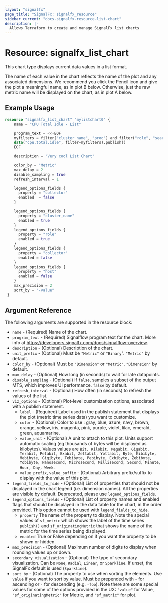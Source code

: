 ```yaml
---
layout: "signalfx"
page_title: "SignalFx: signalfx_resource"
sidebar_current: "docs-signalfx-resource-list-chart"
description: |-
  Allows Terraform to create and manage SignalFx list charts
---
```


# Resource: signalfx_list_chart

This chart type displays current data values in a list format.

The name of each value in the chart reflects the name of the plot and any associated dimensions. We recommend you click the Pencil icon and give the plot a meaningful name, as in plot B below. Otherwise, just the raw metric name will be displayed on the chart, as in plot A below.


## Example Usage

```terraform
resource "signalfx_list_chart" "mylistchart0" {
    name = "CPU Total Idle - List"

    program_text = <<-EOF
    myfilters = filter("cluster_name", "prod") and filter("role", "search")
    data("cpu.total.idle", filter=myfilters).publish()
    EOF

    description = "Very cool List Chart"

    color_by = "Metric"
    max_delay = 2
    disable_sampling = true
    refresh_interval = 1

    legend_options_fields {
      property = "collector"
      enabled  = false
    }

    legend_options_fields {
      property = "cluster_name"
      enabled = true
    }
    legend_options_fields {
      property = "role"
      enabled = true
    }
    legend_options_fields {
      property = "collector"
      enabled = false
    }
    legend_options_fields {
      property = "host"
      enabled = false
    }
    max_precision = 2
    sort_by = "-value"
 }
```

## Argument Reference

The following arguments are supported in the resource block:

* `name` - (Required) Name of the chart.
* `program_text` - (Required) Signalflow program text for the chart. More info at <https://developers.signalfx.com/docs/signalflow-overview>.
* `description` - (Optional) Description of the chart.
* `unit_prefix` - (Optional) Must be `"Metric"` or `"Binary`". `"Metric"` by default.
* `color_by` - (Optional) Must be `"Dimension"` or `"Metric"`. `"Dimension"` by default.
* `max_delay` - (Optional) How long (in seconds) to wait for late datapoints.
* `disable_sampling` - (Optional) If `false`, samples a subset of the output MTS, which improves UI performance. `false` by default.
* `refresh_interval` - (Optional) How often (in seconds) to refresh the values of the list.
* `viz_options` - (Optional) Plot-level customization options, associated with a publish statement.
    * `label` - (Required) Label used in the publish statement that displays the plot (metric time series data) you want to customize.
    * `color` - (Optional) Color to use : gray, blue, azure, navy, brown, orange, yellow, iris, magenta, pink, purple, violet, lilac, emerald, green, aquamarine.
    * `value_unit` - (Optional) A unit to attach to this plot. Units support automatic scaling (eg thousands of bytes will be displayed as kilobytes). Values values are `Bit, Kilobit, Megabit, Gigabit, Terabit, Petabit, Exabit, Zettabit, Yottabit, Byte, Kibibyte, Mebibyte, Gigibyte, Tebibyte, Pebibyte, Exbibyte, Zebibyte, Yobibyte, Nanosecond, Microsecond, Millisecond, Second, Minute, Hour, Day, Week`.
    * `value_prefix`, `value_suffix` - (Optional) Arbitrary prefix/suffix to display with the value of this plot.
* `legend_fields_to_hide` - (Optional) List of properties that should not be displayed in the chart legend (i.e. dimension names). All the properties are visible by default. Deprecated, please use `legend_options_fields`.
* `legend_options_fields` - (Optional) List of property names and enabled flags that should be displayed in the data table for the chart, in the order provided. This option cannot be used with `legend_fields_to_hide`.
    * `property` The name of the property to display. Note the special values of `sf_metric` which shows the label of the time series `publish()` and `sf_originatingMetric` that shows the name of the metric for the time series being displayed.
    * `enabled` True or False depending on if you want the property to be shown or hidden.
* `max_precision` - (Optional) Maximum number of digits to display when rounding values up or down.
* `secondary_visualization` - (Optional) The type of secondary visualization. Can be `None`, `Radial`, `Linear`, or `Sparkline`. If unset, the SignalFx default is used (`Sparkline`).
* `sort_by` - (Optional) The property to use when sorting the elements. Use `value` if you want to sort by value. Must be prepended with `+` for ascending or `-` for descending (e.g. `-foo`). Note there are some special values for some of the options provided in the UX: `"value"` for Value, `"sf_originatingMetric"` for Metric, and `"sf_metric"` for plot.
